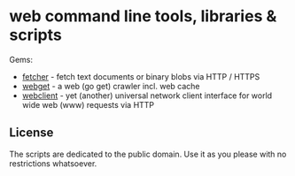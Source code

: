 # web command line tools, libraries & scripts


Gems:

- [fetcher](fetcher) - fetch text documents or binary blobs via HTTP / HTTPS
- [webget](webget) - a web (go get) crawler incl. web cache
- [webclient](webclient) - yet (another) universal network client interface for world wide web (www) requests via HTTP




## License

The scripts are dedicated to the public domain.
Use it as you please with no restrictions whatsoever.